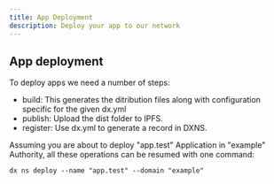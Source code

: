 ```yaml
---
title: App Deployment
description: Deploy your app to our network
---
```


## App deployment

To deploy apps we need a number of steps:

- build: This generates the ditribution files along with configuration specific for the given dx.yml
- publish: Upload the dist folder to IPFS.
- register: Use dx.yml to generate a record in DXNS.

Assuming you are about to deploy "app.test" Application in "example" Authority, all these operations can be resumed with one command:

```
dx ns deploy --name "app.test" --domain "example"
```
